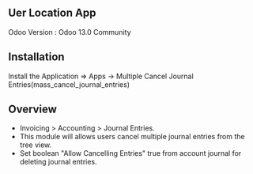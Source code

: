 Uer Location App
-----------------------------------

Odoo Version : Odoo 13.0 Community


Installation 
-------------------------------------
Install the Application => Apps -> Multiple Cancel Journal Entries(mass_cancel_journal_entries)


Overview
-------------------------------------
* Invoicing > Accounting > Journal Entries.
* This module will allows users cancel multiple journal entries from the tree view.
* Set boolean "Allow Cancelling Entries" true from account journal for deleting journal entries.